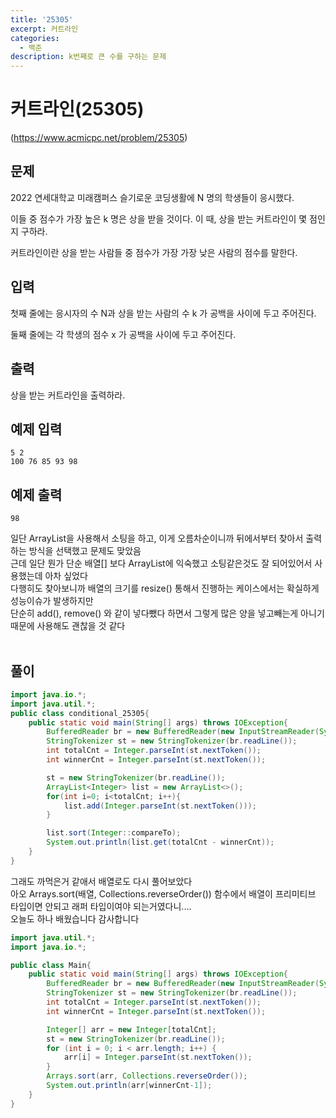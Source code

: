 ```yaml
---
title: '25305'
excerpt: 커트라인
categories:
  - 백준
description: k번째로 큰 수를 구하는 문제
---
```


# 커트라인\(25305\)

(https://www.acmicpc.net/problem/25305)

## 문제

2022 연세대학교 미래캠퍼스 슬기로운 코딩생활에
N 명의 학생들이 응시했다.

이들 중 점수가 가장 높은
k 명은 상을 받을 것이다. 이 때, 상을 받는 커트라인이 몇 점인지 구하라.

커트라인이란 상을 받는 사람들 중 점수가 가장 가장 낮은 사람의 점수를 말한다.

## 입력

첫째 줄에는 응시자의 수
N과 상을 받는 사람의 수
k 가 공백을 사이에 두고 주어진다.

둘째 줄에는 각 학생의 점수
x 가 공백을 사이에 두고 주어진다.

## 출력

상을 받는 커트라인을 출력하라.

## 예제 입력

```text
5 2
100 76 85 93 98
```

## 예제 출력

```text
98
```

일단 ArrayList을 사용해서 소팅을 하고, 이게 오름차순이니까 뒤에서부터 찾아서 출력하는 방식을 선택했고 문제도 맞았음 <br>
근데 일단 뭔가 단순 배열[] 보다 ArrayList에 익숙했고 소팅같은것도 잘 되어있어서 사용했는데 아차 싶었다 <br>
다행히도 찾아보니까 배열의 크기를 resize() 통해서 진행하는 케이스에서는 확실하게 성능이슈가 발생하지만 <br>
단순히 add(), remove() 와 같이 넣다뺐다 하면서 그렇게 많은 양을 넣고빼는게 아니기 때문에 사용해도 괜찮을 것 같다 <br>
<br>

## 풀이

```java
import java.io.*;
import java.util.*;
public class conditional_25305{
    public static void main(String[] args) throws IOException{
        BufferedReader br = new BufferedReader(new InputStreamReader(System.in));
        StringTokenizer st = new StringTokenizer(br.readLine());
        int totalCnt = Integer.parseInt(st.nextToken());
        int winnerCnt = Integer.parseInt(st.nextToken());

        st = new StringTokenizer(br.readLine());
        ArrayList<Integer> list = new ArrayList<>();
        for(int i=0; i<totalCnt; i++){
            list.add(Integer.parseInt(st.nextToken()));
        }

        list.sort(Integer::compareTo);
        System.out.println(list.get(totalCnt - winnerCnt));
    }
}

```

그래도 까먹은거 같애서 배열로도 다시 풀어보았다 <br>
아오 Arrays.sort(배열, Collections.reverseOrder()) 함수에서 배열이 프리미티브 타입이면 안되고 래퍼 타입이여야 되는거였다니.... <br>
오늘도 하나 배웠습니다 감사합니다 <br>


```java
import java.util.*;
import java.io.*;

public class Main{
    public static void main(String[] args) throws IOException{
        BufferedReader br = new BufferedReader(new InputStreamReader(System.in));
        StringTokenizer st = new StringTokenizer(br.readLine());
        int totalCnt = Integer.parseInt(st.nextToken());
        int winnerCnt = Integer.parseInt(st.nextToken());

        Integer[] arr = new Integer[totalCnt];
        st = new StringTokenizer(br.readLine());
        for (int i = 0; i < arr.length; i++) {
            arr[i] = Integer.parseInt(st.nextToken());
        }
        Arrays.sort(arr, Collections.reverseOrder());
        System.out.println(arr[winnerCnt-1]);
    }
}
```
